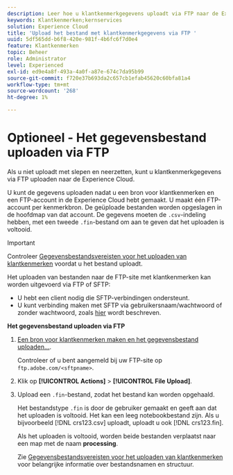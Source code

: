 ```yaml
---
description: Leer hoe u klantkenmerkgegevens uploadt via FTP naar de Experience Cloud.
keywords: Klantkenmerken;kernservices
solution: Experience Cloud
title: 'Upload het bestand met klantkenmerkgegevens via FTP '
uuid: 5df565dd-b6f8-420e-981f-4b6fc6f7d0e4
feature: Klantkenmerken
topic: Beheer
role: Administrator
level: Experienced
exl-id: ed9e4a8f-493a-4a0f-a87e-674c7da95b99
source-git-commit: f720e37b693da2c657cb1efab45620c60bfa81a4
workflow-type: tm+mt
source-wordcount: '268'
ht-degree: 1%

---
```


# Optioneel - Het gegevensbestand uploaden via FTP

Als u niet uploadt met slepen en neerzetten, kunt u klantkenmerkgegevens via FTP uploaden naar de Experience Cloud.

U kunt de gegevens uploaden nadat u een bron voor klantkenmerken en een FTP-account in de Experience Cloud hebt gemaakt. U maakt één FTP-account per kenmerkbron. De geüploade bestanden worden opgeslagen in de hoofdmap van dat account. De gegevens moeten de `.csv`-indeling hebben, met een tweede `.fin`-bestand om aan te geven dat het uploaden is voltooid.

>[!IMPORTANT]
>
>Controleer [Gegevensbestandsvereisten voor het uploaden van klantkenmerken](../attributes/crs-data-file.md#concept_DE908F362DF24172BFEF48E1797DAF19) voordat u het bestand uploadt.

Het uploaden van bestanden naar de FTP-site met klantkenmerken kan worden uitgevoerd via FTP of SFTP:

* U hebt een client nodig die SFTP-verbindingen ondersteunt.
* U kunt verbinding maken met SFTP via gebruikersnaam/wachtwoord of zonder wachtwoord, zoals [hier](https://experienceleague.adobe.com/docs/analytics/export/ftp-and-sftp/secure-file-transfer-protocol/ftp-sftp-cert-auth.html?lang=en) wordt beschreven.

**Het gegevensbestand uploaden via FTP**

1. [Een bron voor klantkenmerken maken en het gegevensbestand uploaden...](../attributes/t-crs-usecase.md#task_BCC327B2A0EF4A1BBB2934013AB92B78).

   Controleer of u bent aangemeld bij uw FTP-site op `ftp.adobe.com/<sftpname>`.

1. Klik op **[!UICONTROL Actions]** > **[!UICONTROL File Upload]**.

1. Upload een `.fin`-bestand, zodat het bestand kan worden opgehaald.

   Het bestandstype `.fin` is door de gebruiker gemaakt en geeft aan dat het uploaden is voltooid. Het kan een leeg notebookbestand zijn. Als u bijvoorbeeld [!DNL crs123.csv] uploadt, uploadt u ook [!DNL crs123.fin].

   Als het uploaden is voltooid, worden beide bestanden verplaatst naar een map met de naam **processing**.

   Zie [Gegevensbestandsvereisten voor het uploaden van klantkenmerken](../attributes/crs-data-file.md#concept_DE908F362DF24172BFEF48E1797DAF19) voor belangrijke informatie over bestandsnamen en structuur.
